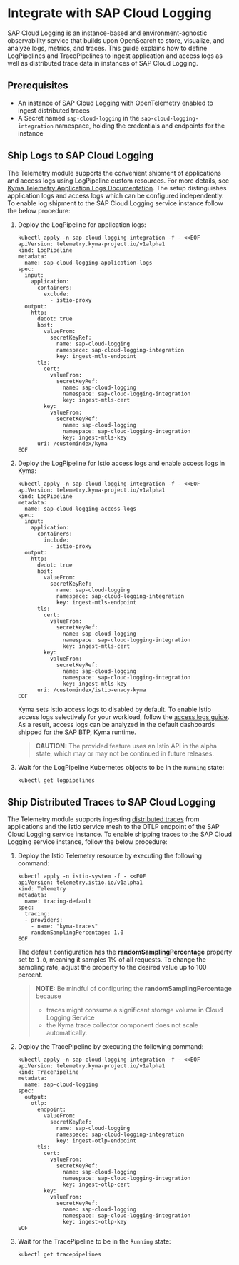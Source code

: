 # Integrate with SAP Cloud Logging

SAP Cloud Logging is an instance-based and environment-agnostic observability service that builds upon OpenSearch to store, visualize, and analyze logs, metrics, and traces. This guide explains how to define LogPipelines and TracePipelines to ingest application and access logs as well as distributed trace data in instances of SAP Cloud Logging.

## Prerequisites

- An instance of SAP Cloud Logging with OpenTelemetry enabled to ingest distributed traces
- A Secret named `sap-cloud-logging` in the `sap-cloud-logging-integration` namespace, holding the credentials and endpoints for the instance

## Ship Logs to SAP Cloud Logging

The Telemetry module supports the convenient shipment of applications and access logs using LogPipeline custom resources. For more details, see [Kyma Telemetry Application Logs Documentation](./../../02-logs.md). The setup distinguishes application logs and access logs which can be configured independently.
To enable log shipment to the SAP Cloud Logging service instance follow the below procedure:

1. Deploy the LogPipeline for application logs:
    ```
    kubectl apply -n sap-cloud-logging-integration -f - <<EOF
    apiVersion: telemetry.kyma-project.io/v1alpha1
    kind: LogPipeline
    metadata:
      name: sap-cloud-logging-application-logs
    spec:
      input:
        application:
          containers:
            exclude:
              - istio-proxy
      output:
        http:
          dedot: true
          host:
            valueFrom:
              secretKeyRef:
                name: sap-cloud-logging
                namespace: sap-cloud-logging-integration
                key: ingest-mtls-endpoint
          tls:
            cert:
              valueFrom:
                secretKeyRef:
                  name: sap-cloud-logging
                  namespace: sap-cloud-logging-integration
                  key: ingest-mtls-cert
            key:
              valueFrom:
                secretKeyRef:
                  name: sap-cloud-logging
                  namespace: sap-cloud-logging-integration
                  key: ingest-mtls-key
          uri: /customindex/kyma
    EOF      
    ```
1. Deploy the LogPipeline for Istio access logs and enable access logs in Kyma:
    ```
    kubectl apply -n sap-cloud-logging-integration -f - <<EOF
    apiVersion: telemetry.kyma-project.io/v1alpha1
    kind: LogPipeline
    metadata:
      name: sap-cloud-logging-access-logs
    spec:
      input:
        application:
          containers:
            include:
              - istio-proxy
      output:
        http:
          dedot: true
          host:
            valueFrom:
              secretKeyRef:
                name: sap-cloud-logging
                namespace: sap-cloud-logging-integration
                key: ingest-mtls-endpoint
          tls:
            cert:
              valueFrom:
                secretKeyRef:
                  name: sap-cloud-logging
                  namespace: sap-cloud-logging-integration
                  key: ingest-mtls-cert
            key:
              valueFrom:
                secretKeyRef:
                  name: sap-cloud-logging
                  namespace: sap-cloud-logging-integration
                  key: ingest-mtls-key
          uri: /customindex/istio-envoy-kyma
    EOF      
    ```
   Kyma sets Istio access logs to disabled by default. To enable Istio access logs selectively for your workload, follow the [access logs guide](https://kyma-project.io/#/04-operation-guides/operations/obsv-03-enable-istio-access-logs).
   As a result, access logs can be analyzed in the default dashboards shipped for the SAP BTP, Kyma runtime.

   >**CAUTION:** The provided feature uses an Istio API in the alpha state, which may or may not be continued in future releases.

1. Wait for the LogPipeline Kubernetes objects to be in the `Running` state:
    ```
    kubectl get logpipelines
    ```

## Ship Distributed Traces to SAP Cloud Logging

The Telemetry module supports ingesting [distributed traces](./../../03-traces.md) from applications and the Istio service mesh to the OTLP endpoint of the SAP Cloud Logging service instance.
To enable shipping traces to the SAP Cloud Logging service instance, follow the below procedure:

1. Deploy the Istio Telemetry resource by executing the following command:
    ```
    kubectl apply -n istio-system -f - <<EOF
    apiVersion: telemetry.istio.io/v1alpha1
    kind: Telemetry
    metadata:
      name: tracing-default
    spec:
      tracing:
      - providers:
        - name: "kyma-traces"
        randomSamplingPercentage: 1.0
    EOF
    ```
    The default configuration has the **randomSamplingPercentage** property set to `1.0`, meaning it samples 1% of all requests. To change the sampling rate, adjust the property to the desired value up to 100 percent.
    > **NOTE:**
    > Be mindful of configuring the **randomSamplingPercentage** because
    >  - traces might consume a significant storage volume in Cloud Logging Service
    >  - the Kyma trace collector component does not scale automatically.

2. Deploy the TracePipeline by executing the following command:
    ```
    kubectl apply -n sap-cloud-logging-integration -f - <<EOF
    apiVersion: telemetry.kyma-project.io/v1alpha1
    kind: TracePipeline
    metadata:
      name: sap-cloud-logging
    spec:
      output:
        otlp:
          endpoint:
            valueFrom:
              secretKeyRef:
                name: sap-cloud-logging
                namespace: sap-cloud-logging-integration
                key: ingest-otlp-endpoint
          tls:
            cert:
              valueFrom:
                secretKeyRef:
                  name: sap-cloud-logging
                  namespace: sap-cloud-logging-integration
                  key: ingest-otlp-cert
            key:
              valueFrom:
                secretKeyRef:
                  name: sap-cloud-logging
                  namespace: sap-cloud-logging-integration
                  key: ingest-otlp-key
    EOF
    ```

3. Wait for the TracePipeline to be in the `Running` state:
    ```
    kubectl get tracepipelines
    ```
